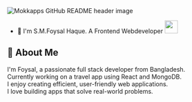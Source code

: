<img src="https://ibb.co/7tgc7KJX" alt="Mokkapps GitHub README header image">

- 🏦 I'm S.M.Foysal Haque. A Frontend Webdeveloper
      <img src="https://media.giphy.com/media/WUlplcMpOCEmTGBtBW/giphy.gif" width="30">

## 👋 About Me

I'm Foysal, a passionate full stack developer from Bangladesh.  
Currently working on a travel app using React and MongoDB.  
I enjoy creating efficient, user-friendly web applications.  
I love building apps that solve real-world problems.
